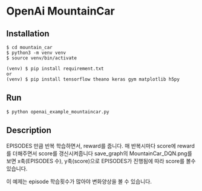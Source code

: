 OpenAi MountainCar
==================


## Installation

    $ cd mountain_car
    $ python3 -m venv venv
    $ source venv/bin/activate

    (venv) $ pip install requirement.txt
    or
    (venv) $ pip install tensorflow theano keras gym matplotlib h5py



## Run

    $ python openai_example_mountaincar.py



## Description

 EPISODES 만큼 반복 학습하면서, reward를 줍니다.
 매 반복시마다 score에 reward를 더해주면서 score를 갱신시켜줍니다
 save_graph의 MountainCar_DQN.png를 보면 x축(EPISODES 수), y축(score)으로 EPISODES가 진행됨에 따라 score를 볼수 있습니다.

 이 예제는 episode 학습횟수가 많아야 변화양상을 볼 수 있습니다.